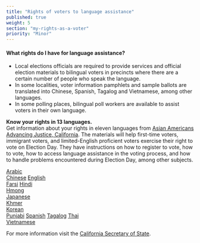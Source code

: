 ```yaml
---
title: "Rights of voters to language assistance"
published: true
weight: 5
section: "my-rights-as-a-voter"
priority: "Minor"
---
```

#### What rights do I have for language assistance?  
- Local elections officials are required to provide services and official election materials to bilingual voters in precincts where there are a certain number of people who speak the language.
- In some localities, voter information pamphlets and sample ballots are translated into Chinese, Spanish, Tagalog and Vietnamese, among other languages.
- In some polling places, bilingual poll workers are available to assist voters in their own language.  

**Know your rights in 13 languages.**  
Get information about your rights in eleven languages from [Asian Americans Advancing Justice, California](
http://www.advancingjustice-alc.org/know-your-voting-rights/). The materials will help first-time voters, immigrant voters, and limited-English proficient voters exercise their right to vote on Election Day. They have instructions on how to register to vote, how to vote, how to access language assistance in the voting process, and how to handle problems encountered during Election Day, among other subjects.  

[Arabic](https://www.advancingjustice-alc.org/wp-content/uploads/2018/10/KYVR-November-2018-NON-VCA-FINAL_Arabic.pdf)  
[Chinese](https://www.advancingjustice-alc.org/wp-content/uploads/2018/10/KYVR-November-2018-NON-VCA-FINAL_Mandarin.pdf)
[English](https://www.advancingjustice-alc.org/wp-content/uploads/2018/09/KYVR-November-2018-NON-VCA-FINAL.pdf)  
[Farsi](https://www.advancingjustice-alc.org/wp-content/uploads/2018/10/KYVR-November-2018-NON-VCA-FINAL_Farsi-1.pdf)
[Hindi](https://www.advancingjustice-alc.org/wp-content/uploads/2018/10/KYVR-November-2018-NON-VCA-FINAL_Hindi.pdf)  
[Hmong](https://www.advancingjustice-alc.org/wp-content/uploads/2018/10/KYVR-November-2018-NON-VCA-FINAL_Hmong.pdf)  
[Japanese](http://www.advancingjustice-alc.org/wp-content/uploads/2016/09/KYVR-Japanese.pdf)  
[Khmer](https://www.advancingjustice-alc.org/wp-content/uploads/2018/10/KYVR-November-2018-NON-VCA-FINAL_Khmer.pdf)  
[Korean](https://www.advancingjustice-alc.org/wp-content/uploads/2018/10/KYVR-November-2018-NON-VCA-FINAL_Korean_Rv1.pdf)  
[Punjabi](https://www.advancingjustice-alc.org/wp-content/uploads/2018/10/KYVR-November-2018-NON-VCA-FINAL_Punjabi.pdf) 
[Spanish](https://www.advancingjustice-alc.org/wp-content/uploads/2018/10/KYVR-November-2018-NON-VCA-FINAL_Spanish.pdf)
[Tagalog](https://www.advancingjustice-alc.org/wp-content/uploads/2018/10/KYVR-November-2018-NON-VCA-FINAL_Filipino.pdf)
[Thai](http://www.advancingjustice-alc.org/wp-content/uploads/2016/09/KYVR-Thai.pdf)  
[Vietnamese](https://www.advancingjustice-alc.org/wp-content/uploads/2018/10/KYVR-November-2018-NON-VCA-FINAL_Vietnamese_Rv1.pdf)  

For more information visit the [California Secretary of State](http://www.sos.ca.gov/elections/voting-resources/voting-california).
